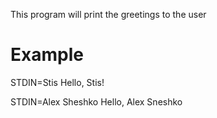 This program will print the greetings to the user

# Example
STDIN=Stis
Hello, Stis!

STDIN=Alex Sheshko
Hello, Alex Sneshko
